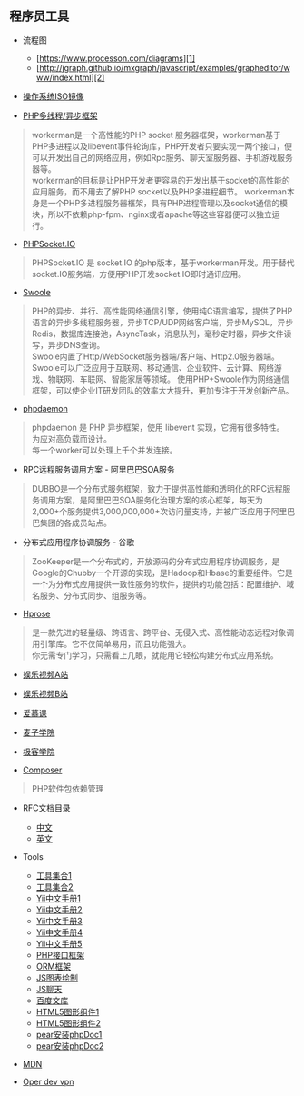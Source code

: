 ﻿  
## 程序员工具  
  
* 流程图  
    - [https://www.processon.com/diagrams][1]  
    - [http://jgraph.github.io/mxgraph/javascript/examples/grapheditor/www/index.html][2]  
  
* [操作系统ISO镜像](http://msdn.itellyou.cn/)  
  
* [PHP多线程/异步框架](http://www.workerman.net/)  
> workerman是一个高性能的PHP socket 服务器框架，workerman基于PHP多进程以及libevent事件轮询库，PHP开发者只要实现一两个接口，便可以开发出自己的网络应用，例如Rpc服务、聊天室服务器、手机游戏服务器等。  
    workerman的目标是让PHP开发者更容易的开发出基于socket的高性能的应用服务，而不用去了解PHP socket以及PHP多进程细节。 workerman本身是一个PHP多进程服务器框架，具有PHP进程管理以及socket通信的模块，所以不依赖php-fpm、nginx或者apache等这些容器便可以独立运行。  
  
* [PHPSocket.IO](https://github.com/walkor/phpsocket.io#phpsocketio)  
> PHPSocket.IO 是 socket.IO 的php版本，基于workerman开发。用于替代socket.IO服务端，方便用PHP开发socket.IO即时通讯应用。  
  
* [Swoole](http://www.swoole.com/)  
> PHP的异步、并行、高性能网络通信引擎，使用纯C语言编写，提供了PHP语言的异步多线程服务器，异步TCP/UDP网络客户端，异步MySQL，异步Redis，数据库连接池，AsyncTask，消息队列，毫秒定时器，异步文件读写，异步DNS查询。  
Swoole内置了Http/WebSocket服务器端/客户端、Http2.0服务器端。  
Swoole可以广泛应用于互联网、移动通信、企业软件、云计算、网络游戏、物联网、车联网、智能家居等领域。 使用PHP+Swoole作为网络通信框架，可以使企业IT研发团队的效率大大提升，更加专注于开发创新产品。  
  
* [phpdaemon](https://daemon.io/)  
> phpdaemon 是 PHP 异步框架，使用 libevent 实现，它拥有很多特性。  
为应对高负载而设计。  
每一个worker可以处理上千个并发连接。  
  
* RPC远程服务调用方案 - 阿里巴巴SOA服务  
> DUBBO是一个分布式服务框架，致力于提供高性能和透明化的RPC远程服务调用方案，是阿里巴巴SOA服务化治理方案的核心框架，每天为2,000+个服务提供3,000,000,000+次访问量支持，并被广泛应用于阿里巴巴集团的各成员站点。  
  
* 分布式应用程序协调服务 - 谷歌  
> ZooKeeper是一个分布式的，开放源码的分布式应用程序协调服务，是Google的Chubby一个开源的实现，是Hadoop和Hbase的重要组件。它是一个为分布式应用提供一致性服务的软件，提供的功能包括：配置维护、域名服务、分布式同步、组服务等。  
  
* [Hprose](http://www.hprose.com/)  
> 是一款先进的轻量级、跨语言、跨平台、无侵入式、高性能动态远程对象调用引擎库。它不仅简单易用，而且功能强大。  
你无需专门学习，只需看上几眼，就能用它轻松构建分布式应用系统。  
  
* [娱乐视频A站](http://www.acfun.tv/a/aa4955809)  
  
* [娱乐视频B站](http://www.bilibili.com/)  
  
* [爱慕课](http://www.imooc.com/)  
  
* [麦子学院](http://www.maiziedu.com/)  
  
* [极客学院](http://www.jikexueyuan.com/)  
  
  
* [Composer](http://www.phpcomposer.com/)  
> PHP软件包依赖管理  
  
* RFC文档目录  
    - [中文](http://man.chinaunix.net/develop/rfc/default.htm)  
    - [英文](http://www.ietf.org/rfc/)  
  
* Tools  
    - [工具集合1](http://tool.oschina.net/)  
    - [工具集合2](http://tool.lu/)  
    - [Yii中文手册1](http://www.php100.com/manual/yii/)  
    - [Yii中文手册2](http://yii2.techbrood.com/)  
    - [Yii中文手册3](http://www.digpage.com/preface.html)  
    - [Yii中文手册4](http://www.yiichina.com/doc/guide/2.0/intro-yii)  
    - [Yii中文手册5](http://www.yiifans.com/yii2/guide/intro-yii.html)  
    - [PHP接口框架](http://www.phalapi.net/)  
    - [ORM框架](http://www.notorm.com/)  
    - [JS图表绘制](http://www.bootcss.com/p/chart.js/)  
    - [JS聊天](http://chatjs.net/)  
    - [百度文库](http://wenku.baidu.com/course/list/5)  
    - [HTML5图形组件1](http://demo.qunee.com/)  
    - [HTML5图形组件2](http://jointjs.com/demos)  
    - [pear安装phpDoc1](https://pear.phpdoc.org/)  
    - [pear安装phpDoc2](https://www.phpdoc.org/)  
  
* [MDN](https://developer.mozilla.org/en-US/)  
* [Oper dev vpn](http://get.opera.com/ftp/pub/opera-developer/40.0.2296.0/)  
  
  
  [1]: https://www.processon.com/diagrams  
  [2]: http://jgraph.github.io/mxgraph/javascript/examples/grapheditor/www/index.html  
